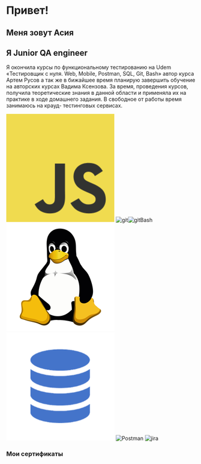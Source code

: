 # Привет! 
## Меня зовут Асия
## Я Junior QA engineer

 Я окончила курсы по функциональному тестированию на Udem «Тестировщик с нуля. Web, Mobile, Postman, SQL, Git, Bash» автор курса Артем Русов а так же в бижайшее время планирую завершить обучение на авторских курсах Вадима Ксензова. За время, проведения курсов, получила теоретические знания в данной области и применяла их на практике в ходе домашнего задания. В свободное от работы время занимаюсь на крауд- тестинговых сервисах.


![javascript](https://raw.githubusercontent.com/github/explore/80688e429a7d4ef2fca1e82350fe8e3517d3494d/topics/javascript/javascript.png ) ![git](https://avatars.mds.yandex.net/i?id=f2b2fc58188c29e62048d9708775bc30-5597882-images-thumbs&n=13)![gitBash](https://avatars.mds.yandex.net/i?id=5fd6f0c2b8aec5af9b3d8126b42377c5-5669589-images-thumbs&n=13) ![linux](https://raw.githubusercontent.com/github/explore/80688e429a7d4ef2fca1e82350fe8e3517d3494d/topics/linux/linux.png) ![SQL](https://raw.githubusercontent.com/github/explore/80688e429a7d4ef2fca1e82350fe8e3517d3494d/topics/sql/sql.png ) ![Postman](https://avatars.githubusercontent.com/u/10251060?s=200&v=4) ![jira](https://avatars.mds.yandex.net/i?id=2a0000017a111ff291f95ead78251d86b8e6-4394846-images-thumbs&n=13)


### Мои сертификаты 
